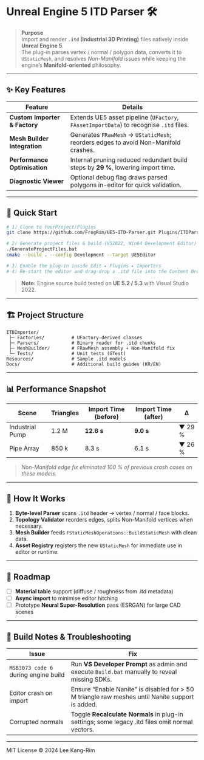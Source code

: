# Unreal Engine 5 ITD Parser 🛠️

> **Purpose**   
> Import and render **`.itd` (Industrial 3D Printing)** files natively inside **Unreal Engine 5**.  
> The plug-in parses vertex / normal / polygon data, converts it to `UStaticMesh`, and resolves _Non-Manifold_ issues while keeping the engine’s **Manifold-oriented** philosophy.

---

## ✨ Key Features
| Feature | Details |
|---------|---------|
| **Custom Importer & Factory** | Extends UE5 asset pipeline (`UFactory`, `FAssetImportData`) to recognise `.itd` files. |
| **Mesh Builder Integration** | Generates `FRawMesh` → `UStaticMesh`; reorders edges to avoid Non-Manifold crashes. |
| **Performance Optimisation** | Internal pruning reduced redundant build steps by **29 %**, lowering import time. |
| **Diagnostic Viewer** | Optional debug flag draws parsed polygons in-editor for quick validation. |

---

## 🚀 Quick Start

```bash
# 1) Clone to YourProject/Plugins
git clone https://github.com/FrogRim/UE5-ITD-Parser.git Plugins/ITDParser

# 2) Generate project files & build (VS2022, Win64 Development Editor)
./GenerateProjectFiles.bat
cmake --build . --config Development --target UE5Editor

# 3) Enable the plug-in inside Edit ▸ Plugins ▸ Importers
# 4) Re-start the editor and drag-drop a .itd file into the Content Browser
````

> **Note:** Engine source build tested on **UE 5.2 / 5.3** with Visual Studio 2022.

---

## 🏗️ Project Structure

```
ITDImporter/
 ├─ Factories/          # UFactory-derived classes
 ├─ Parsers/            # Binary reader for .itd chunks
 ├─ MeshBuilder/        # FRawMesh assembly + Non-Manifold fix
 └─ Tests/              # Unit tests (GTest)
Resources/              # Sample .itd models
Docs/                   # Additional build guides (KR/EN)
```

---

## 📊 Performance Snapshot

| Scene           | Triangles | Import Time (before) | Import Time (after) | Δ      |
| --------------- | --------- | -------------------- | ------------------- | ------ |
| Industrial Pump | 1.2 M     | **12.6 s**           | **9.0 s**           | ▼ 29 % |
| Pipe Array      | 850 k     | 8.3 s                | 6.1 s               | ▼ 26 % |

> *Non-Manifold edge fix eliminated 100 % of previous crash cases on these models.*

---

## 🧩 How It Works

1. **Byte-level Parser** scans `.itd` header → vertex / normal / face blocks.
2. **Topology Validator** reorders edges, splits Non-Manifold vertices when necessary.
3. **Mesh Builder** feeds `FStaticMeshOperations::BuildStaticMesh` with clean data.
4. **Asset Registry** registers the new `UStaticMesh` for immediate use in editor or runtime.

---

## 🔭 Roadmap

* [ ] **Material table** support (diffuse / roughness from .itd metadata)
* [ ] **Async import** to minimise editor hitching
* [ ] Prototype **Neural Super-Resolution** pass (ESRGAN) for large CAD scenes

---

## 📝 Build Notes & Troubleshooting

| Issue                                | Fix                                                                                              |
| ------------------------------------ | ------------------------------------------------------------------------------------------------ |
| `MSB3073 code 6` during engine build | Run **VS Developer Prompt** as admin and execute `Build.bat` manually to reveal missing SDKs.    |
| Editor crash on import               | Ensure “Enable Nanite” is disabled for > 50 M triangle raw meshes until Nanite support is added. |
| Corrupted normals                    | Toggle **Recalculate Normals** in plug-in settings; some legacy .itd files omit normal vectors.  |

---

MIT License © 2024 Lee Kang-Rim



